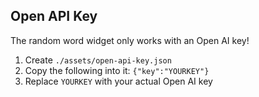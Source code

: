 ## Open API Key

The random word widget only works with an Open AI key!

1. Create `./assets/open-api-key.json`
2. Copy the following into it: `{"key":"YOURKEY"}`
3. Replace `YOURKEY` with your actual Open AI key